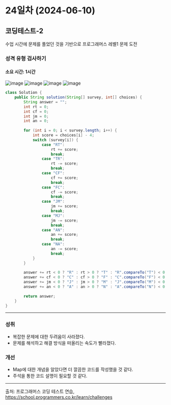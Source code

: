 # 24일차 (2024-06-10)

## 코딩테스트-2
수업 시간에 문제를 풀었던 것을 기반으로 프로그래머스 레벨1 문제 도전

### 성격 유형 검사하기

#### 소요 시간: 1시간
![image](https://github.com/terranking1/java-coding-test-study/assets/92567159/d4fbbd25-a1d4-415b-9097-43fcd7436d7b)
![image](https://github.com/terranking1/java-coding-test-study/assets/92567159/b69f7ec3-56f4-43e6-b088-0dd544d14573)
![image](https://github.com/terranking1/java-coding-test-study/assets/92567159/7d742b84-849b-463c-b5cf-927a400e9b53)
![image](https://github.com/terranking1/java-coding-test-study/assets/92567159/d80000a4-0346-4279-be61-6cd90fcd1f0f)

```java
class Solution {
    public String solution(String[] survey, int[] choices) {
        String answer = "";
        int rt = 0;
        int cf = 0;
        int jm = 0;
        int an = 0;
        
        for (int i = 0; i < survey.length; i++) {
            int score = choices[i] - 4;
            switch (survey[i]) {
                case "RT":
                    rt += score;
                    break;
                case "TR":
                    rt -= score;
                    break;
                case "CF":
                    cf += score;
                    break;
                case "FC":
                    cf -= score;
                    break;
                case "JM":
                    jm += score;
                    break;
                case "MJ":
                    jm -= score;
                    break;
                case "AN":
                    an += score;
                    break;
                case "NA":
                    an -= score;
                    break;
            }
        }
        
        answer += rt < 0 ? "R" : rt > 0 ? "T" : "R".compareTo("T") < 0 ? "R" : "T";
        answer += cf < 0 ? "C" : cf > 0 ? "F" : "C".compareTo("F") < 0 ? "C" : "F";
        answer += jm < 0 ? "J" : jm > 0 ? "M" : "J".compareTo("M") < 0 ? "J" : "M";
        answer += an < 0 ? "A" : an > 0 ? "N" : "A".compareTo("N") < 0 ? "A" : "N";
        
        return answer;
    }
}
```

---

### 성취
- 복잡한 문제에 대한 두려움이 사라졌다.
- 문제를 해석하고 해결 방식을 떠올리는 속도가 빨라졌다.
### 개선
- Map에 대한 개념을 알았다면 더 깔끔한 코드를 작성했을 것 같다.
- 주석을 통한 코드 설명이 필요할 것 같다.

---
출처: 프로그래머스 코딩 테스트 연습, <br>
https://school.programmers.co.kr/learn/challenges

